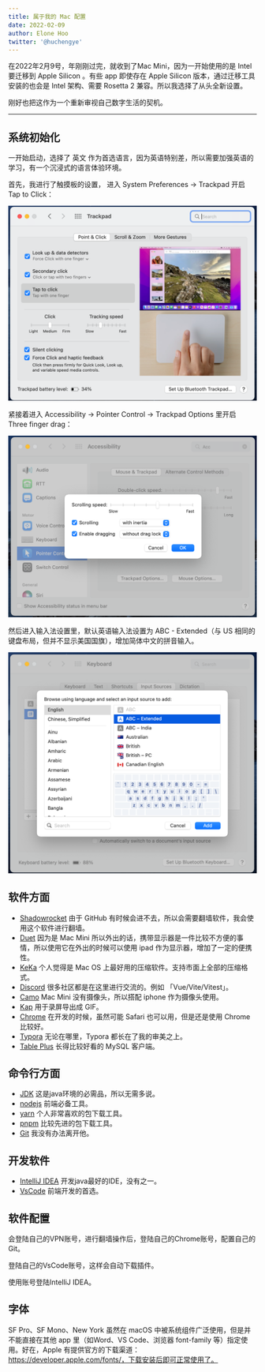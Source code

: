 ```yaml
---
title: 属于我的 Mac 配置
date: 2022-02-09
author: Elone Hoo
twitter: '@huchengye'
---
```


在2022年2月9号，年刚刚过完，就收到了Mac Mini，因为一开始使用的是 Intel 要迁移到 Apple Silicon 。有些 app 即使存在 Apple Silicon 版本，通过迁移工具安装的也会是 Intel 架构、需要 Rosetta 2 兼容。所以我选择了从头全新设置。

刚好也把这作为一个重新审视自己数字生活的契机。

---

## 系统初始化

一开始启动，选择了 英文 作为首选语言，因为英语特别差，所以需要加强英语的学习，有一个沉浸式的语言体验环境。

首先，我进行了触摸板的设置， 进入 System Preferences -> Trackpad 开启 Tap to Click：

![01.png](/public/my-mac/01.png)

紧接着进入 Accessibility -> Pointer Control -> Trackpad Options 里开启 Three finger drag：

![02.png](/public/my-mac/02.png)

然后进入输入法设置里，默认英语输入法设置为 ABC - Extended（与 US 相同的键盘布局，但并不显示美国国旗），增加简体中文的拼音输入。

![03.png](/public/my-mac/03.png)

## 软件方面

- [Shadowrocket](https://s.yunme.me/) 由于 GitHub 有时候会进不去，所以会需要翻墙软件，我会使用这个软件进行翻墙。
- [Duet](https://www.duetdisplay.com/) 因为是 Mac Mini 所以外出的话，携带显示器是一件比较不方便的事情，所以使用它在外出的时候可以使用 ipad 作为显示器，增加了一定的便携性。
- [KeKa](https://github.com/aonez/Keka) 个人觉得是 Mac OS 上最好用的压缩软件。支持市面上全部的压缩格式。
- [Discord](https://discord.com/) 很多社区都是在这里进行交流的。例如 「Vue/Vite/Vitest」。
- [Camo](https://reincubate.com/camo/) Mac Mini 没有摄像头，所以搭配 iphone 作为摄像头使用。
- [Kap](https://getkap.co/) 用于录屏导出成 GIF。
- [Chrome](https://www.google.com/intl/en_us/chrome/) 在开发的时候，虽然可能 Safari 也可以用，但是还是使用 Chrome 比较好。
- [Typora](https://typora.io/) 无论在哪里，Typora 都长在了我的审美之上。
- [Table Plus](https://www.tableplus.io/download) 长得比较好看的 MySQL 客户端。

## 命令行方面

- [JDK](https://www.oracle.com/java/technologies/downloads/) 这是java环境的必需品，所以无需多说。
- [nodejs](https://nodejs.org/en/) 前端必备工具。
- [yarn](https://yarnpkg.com/) 个人非常喜欢的包下载工具。
- [pnpm](https://pnpm.io/) 比较先进的包下载工具。
- [Git](https://git-scm.com/) 我没有办法离开他。

## 开发软件

- [IntelliJ IDEA](https://www.jetbrains.com/idea/) 开发java最好的IDE，没有之一。
- [VsCode](https://code.visualstudio.com/) 前端开发的首选。

## 软件配置

会登陆自己的VPN账号，进行翻墙操作后，登陆自己的Chrome账号，配置自己的Git。

登陆自己的VsCode账号，这样会自动下载插件。

使用账号登陆IntelliJ IDEA。

## 字体

SF Pro、SF Mono、New York 虽然在 macOS 中被系统组件广泛使用，但是并不能直接在其他 app 里（如Word、VS Code、浏览器 font-family 等）指定使用。好在，Apple 有提供官方的下载渠道：https://developer.apple.com/fonts/，下载安装后即可正常使用了。